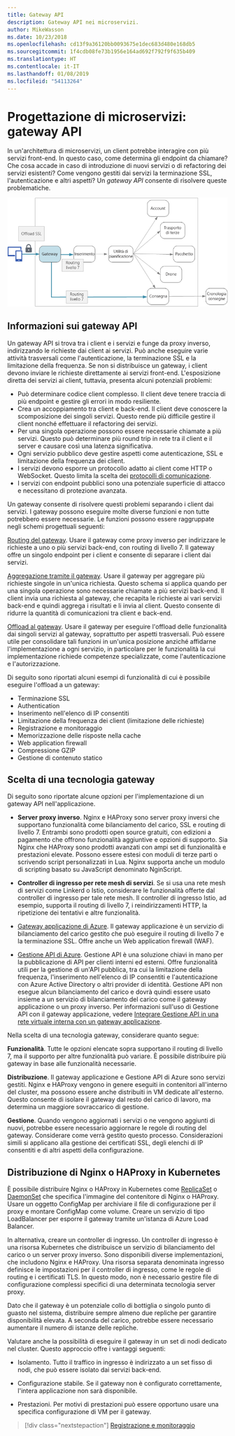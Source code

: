 ```yaml
---
title: Gateway API
description: Gateway API nei microservizi.
author: MikeWasson
ms.date: 10/23/2018
ms.openlocfilehash: cd13f9a36120bb0093675e1dec683d480e168db5
ms.sourcegitcommit: 1f4cdb08fe73b1956e164ad692f792f9f635b409
ms.translationtype: HT
ms.contentlocale: it-IT
ms.lasthandoff: 01/08/2019
ms.locfileid: "54113264"
---
```

# <a name="designing-microservices-api-gateways"></a>Progettazione di microservizi: gateway API

In un'architettura di microservizi, un client potrebbe interagire con più servizi front-end. In questo caso, come determina gli endpoint da chiamare? Che cosa accade in caso di introduzione di nuovi servizi o di refactoring dei servizi esistenti? Come vengono gestiti dai servizi la terminazione SSL, l'autenticazione e altri aspetti? Un *gateway API* consente di risolvere queste problematiche.

![Diagramma di un gateway API](./images/gateway.png)

<!-- markdownlint-disable MD026 -->

## <a name="what-is-an-api-gateway"></a>Informazioni sui gateway API

<!-- markdownlint-enable MD026 -->

Un gateway API si trova tra i client e i servizi e funge da proxy inverso, indirizzando le richieste dai client ai servizi. Può anche eseguire varie attività trasversali come l'autenticazione, la terminazione SSL e la limitazione della frequenza. Se non si distribuisce un gateway, i client devono inviare le richieste direttamente ai servizi front-end. L'esposizione diretta dei servizi ai client, tuttavia, presenta alcuni potenziali problemi:

- Può determinare codice client complesso. Il client deve tenere traccia di più endpoint e gestire gli errori in modo resiliente.
- Crea un accoppiamento tra client e back-end. Il client deve conoscere la scomposizione dei singoli servizi. Questo rende più difficile gestire il client nonché effettuare il refactoring dei servizi.
- Per una singola operazione possono essere necessarie chiamate a più servizi. Questo può determinare più round trip in rete tra il client e il server e causare così una latenza significativa.
- Ogni servizio pubblico deve gestire aspetti come autenticazione, SSL e limitazione della frequenza dei client.
- I servizi devono esporre un protocollo adatto ai client come HTTP o WebSocket. Questo limita la scelta dei [protocolli di comunicazione](./interservice-communication.md).
- I servizi con endpoint pubblici sono una potenziale superficie di attacco e necessitano di protezione avanzata.

Un gateway consente di risolvere questi problemi separando i client dai servizi. I gateway possono eseguire molte diverse funzioni e non tutte potrebbero essere necessarie. Le funzioni possono essere raggruppate negli schemi progettuali seguenti:

[Routing del gateway](../patterns/gateway-routing.md). Usare il gateway come proxy inverso per indirizzare le richieste a uno o più servizi back-end, con routing di livello 7. Il gateway offre un singolo endpoint per i client e consente di separare i client dai servizi.

[Aggregazione tramite il gateway](../patterns/gateway-aggregation.md). Usare il gateway per aggregare più richieste singole in un'unica richiesta. Questo schema si applica quando per una singola operazione sono necessarie chiamate a più servizi back-end. Il client invia una richiesta al gateway, che recapita le richieste ai vari servizi back-end e quindi aggrega i risultati e li invia al client. Questo consente di ridurre la quantità di comunicazioni tra client e back-end.

[Offload al gateway](../patterns/gateway-offloading.md). Usare il gateway per eseguire l'offload delle funzionalità dai singoli servizi al gateway, soprattutto per aspetti trasversali. Può essere utile per consolidare tali funzioni in un'unica posizione anziché affidarne l'implementazione a ogni servizio, in particolare per le funzionalità la cui implementazione richiede competenze specializzate, come l'autenticazione e l'autorizzazione.

Di seguito sono riportati alcuni esempi di funzionalità di cui è possibile eseguire l'offload a un gateway:

- Terminazione SSL
- Authentication
- Inserimento nell'elenco di IP consentiti
- Limitazione della frequenza dei client (limitazione delle richieste)
- Registrazione e monitoraggio
- Memorizzazione delle risposte nella cache
- Web application firewall
- Compressione GZIP
- Gestione di contenuto statico

## <a name="choosing-a-gateway-technology"></a>Scelta di una tecnologia gateway

Di seguito sono riportate alcune opzioni per l'implementazione di un gateway API nell'applicazione.

- **Server proxy inverso**. Nginx e HAProxy sono server proxy inversi che supportano funzionalità come bilanciamento del carico, SSL e routing di livello 7. Entrambi sono prodotti open source gratuiti, con edizioni a pagamento che offrono funzionalità aggiuntive e opzioni di supporto. Sia Nginx che HAProxy sono prodotti avanzati con ampi set di funzionalità e prestazioni elevate. Possono essere estesi con moduli di terze parti o scrivendo script personalizzati in Lua. Nginx supporta anche un modulo di scripting basato su JavaScript denominato NginScript.

- **Controller di ingresso per rete mesh di servizi**. Se si usa una rete mesh di servizi come Linkerd o Istio, considerare le funzionalità offerte dal controller di ingresso per tale rete mesh. Il controller di ingresso Istio, ad esempio, supporta il routing di livello 7, i reindirizzamenti HTTP, la ripetizione dei tentativi e altre funzionalità.

- [Gateway applicazione di Azure](/azure/application-gateway/). Il gateway applicazione è un servizio di bilanciamento del carico gestito che può eseguire il routing di livello 7 e la terminazione SSL. Offre anche un Web application firewall (WAF).

- [Gestione API di Azure](/azure/api-management/). Gestione API è una soluzione chiavi in mano per la pubblicazione di API per clienti interni ed esterni. Offre funzionalità utili per la gestione di un'API pubblica, tra cui la limitazione della frequenza, l'inserimento nell'elenco di IP consentiti e l'autenticazione con Azure Active Directory o altri provider di identità. Gestione API non esegue alcun bilanciamento del carico e dovrà quindi essere usato insieme a un servizio di bilanciamento del carico come il gateway applicazione o un proxy inverso. Per informazioni sull'uso di Gestione API con il gateway applicazione, vedere [Integrare Gestione API in una rete virtuale interna con un gateway applicazione](/azure/api-management/api-management-howto-integrate-internal-vnet-appgateway).

Nella scelta di una tecnologia gateway, considerare quanto segue:

**Funzionalità**. Tutte le opzioni elencate sopra supportano il routing di livello 7, ma il supporto per altre funzionalità può variare. È possibile distribuire più gateway in base alle funzionalità necessarie.

**Distribuzione**. Il gateway applicazione e Gestione API di Azure sono servizi gestiti. Nginx e HAProxy vengono in genere eseguiti in contenitori all'interno del cluster, ma possono essere anche distribuiti in VM dedicate all'esterno. Questo consente di isolare il gateway dal resto del carico di lavoro, ma determina un maggiore sovraccarico di gestione.

**Gestione**. Quando vengono aggiornati i servizi o ne vengono aggiunti di nuovi, potrebbe essere necessario aggiornare le regole di routing del gateway. Considerare come verrà gestito questo processo. Considerazioni simili si applicano alla gestione dei certificati SSL, degli elenchi di IP consentiti e di altri aspetti della configurazione.

## <a name="deploying-nginx-or-haproxy-to-kubernetes"></a>Distribuzione di Nginx o HAProxy in Kubernetes

È possibile distribuire Nginx o HAProxy in Kubernetes come [ReplicaSet](https://kubernetes.io/docs/concepts/workloads/controllers/replicaset/) o [DaemonSet](https://kubernetes.io/docs/concepts/workloads/controllers/daemonset/) che specifica l'immagine del contenitore di Nginx o HAProxy. Usare un oggetto ConfigMap per archiviare il file di configurazione per il proxy e montare ConfigMap come volume. Creare un servizio di tipo LoadBalancer per esporre il gateway tramite un'istanza di Azure Load Balancer.

In alternativa, creare un controller di ingresso. Un controller di ingresso è una risorsa Kubernetes che distribuisce un servizio di bilanciamento del carico o un server proxy inverso. Sono disponibili diverse implementazioni, che includono Nginx e HAProxy. Una risorsa separata denominata ingresso definisce le impostazioni per il controller di ingresso, come le regole di routing e i certificati TLS. In questo modo, non è necessario gestire file di configurazione complessi specifici di una determinata tecnologia server proxy.

Dato che il gateway è un potenziale collo di bottiglia o singolo punto di guasto nel sistema, distribuire sempre almeno due repliche per garantire disponibilità elevata. A seconda del carico, potrebbe essere necessario aumentare il numero di istanze delle repliche.

Valutare anche la possibilità di eseguire il gateway in un set di nodi dedicato nel cluster. Questo approccio offre i vantaggi seguenti:

- Isolamento. Tutto il traffico in ingresso è indirizzato a un set fisso di nodi, che può essere isolato dai servizi back-end.

- Configurazione stabile. Se il gateway non è configurato correttamente, l'intera applicazione non sarà disponibile.

- Prestazioni. Per motivi di prestazioni può essere opportuno usare una specifica configurazione di VM per il gateway.

> [!div class="nextstepaction"]
> [Registrazione e monitoraggio](./logging-monitoring.md)
